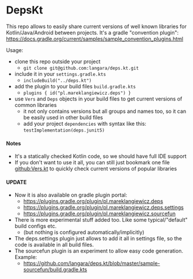# DepsKt

This repo allows to easily share current versions of well known libraries for Kotlin/Java/Android between projects.
It's a gradle "convention plugin": https://docs.gradle.org/current/samples/sample_convention_plugins.html

Usage:

- clone this repo outside your project
    - `git clone git@github.com:langara/deps.kt.git`
- include it in your `settings.gradle.kts`
    - `includeBuild("../deps.kt")`
- add the plugin to your build files `build.gradle.kts`
    - `plugins { id("pl.mareklangiewicz.deps") }`
- use `Vers` and `Deps` objects in your build files to get current versions of common libraries
    - it not only contains versions but all groups and names too, so it can be easily used in other build files
    - add your project `dependencies` with syntax like this: `testImplementation(deps.junit5)`

#### Notes

- It's a statically checked Kotlin code, so we should have full IDE support
- If you don't want to use it all, you can still just bookmark one
  file [github:Vers.kt](https://github.com/langara/deps.kt/blob/master/src/main/kotlin/Vers.kt) to quickly check current versions of popular
  libraries

#### UPDATE

- Now it is also available on gradle plugin portal:
    - https://plugins.gradle.org/plugin/pl.mareklangiewicz.deps
    - https://plugins.gradle.org/plugin/pl.mareklangiewicz.deps.settings
    - https://plugins.gradle.org/plugin/pl.mareklangiewicz.sourcefun
- There is more experimental stuff added too. Like some typical/"default" build configs etc.
    - (but nothing is configured automatically/implicitly)
- The deps.settings plugin just allows to add it all in settings file,
  so the code is available in all build files.
- The sourcefun plugin is an experiment to allow easy code generation. Example:
    - https://github.com/langara/deps.kt/blob/master/sample-sourcefun/build.gradle.kts